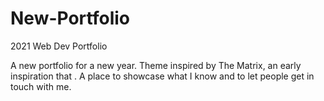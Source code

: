 # New-Portfolio
2021 Web Dev Portfolio


A new portfolio for a new year. Theme inspired by The Matrix, an early inspiration that . A place to showcase what I know and to let people get in touch with me. 

